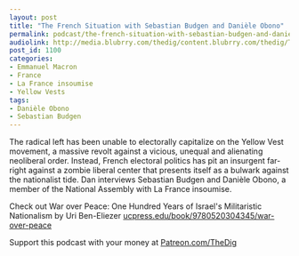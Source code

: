```yaml
---
layout: post
title: "The French Situation with Sebastian Budgen and Danièle Obono"
permalink: podcast/the-french-situation-with-sebastian-budgen-and-daniele-obono
audiolink: http://media.blubrry.com/thedig/content.blubrry.com/thedig/The_Dig-EP_203-France.mp3
post_id: 1100
categories: 
- Emmanuel Macron
- France
- La France insoumise
- Yellow Vests
tags: 
- Danièle Obono
- Sebastian Budgen
---
```


The radical left has been unable to electorally capitalize on the Yellow Vest movement, a massive revolt against a vicious, unequal and alienating neoliberal order. Instead, French electoral politics has pit an insurgent far-right against a zombie liberal center that presents itself as a bulwark against the nationalist tide. Dan interviews Sebastian Budgen and Danièle Obono, a member of the National Assembly with La France insoumise.

Check out War over Peace: One Hundred Years of Israel's Militaristic Nationalism by Uri Ben-Eliezer 
[ucpress.edu/book/9780520304345/war-over-peace](http://ucpress.edu/book/9780520304345/war-over-peace)

Support this podcast with your money at 
[Patreon.com/TheDig](http://Patreon.com/TheDig)